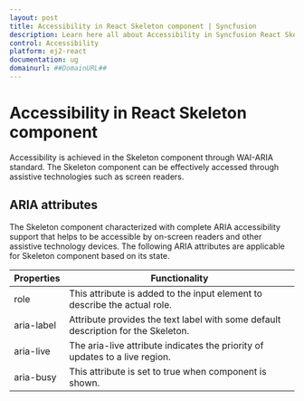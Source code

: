 ```yaml
---
layout: post
title: Accessibility in React Skeleton component | Syncfusion
description: Learn here all about Accessibility in Syncfusion React Skeleton component of Syncfusion Essential JS 2 and more.
control: Accessibility 
platform: ej2-react
documentation: ug
domainurl: ##DomainURL##
---
```


# Accessibility in React Skeleton component

Accessibility is achieved in the Skeleton component through WAI-ARIA standard. The Skeleton component can be effectively accessed through assistive technologies such as screen readers.

## ARIA attributes

The Skeleton component characterized with complete ARIA accessibility support that helps to be accessible by on-screen readers and other assistive technology devices. The following ARIA attributes are applicable for Skeleton component based on its state.

| Properties | Functionality |
| ------------ | ----------------------- |
| role | This attribute is added to the input element to describe the actual role. |
| aria-label | Attribute provides the text label with some default description for the Skeleton. |
| aria-live | The aria-live attribute indicates the priority of updates to a live region. |
| aria-busy | This attribute is set to true when component is shown. |
